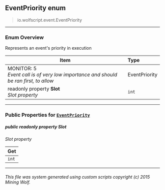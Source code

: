 ## EventPriority __enum__

>io.wolfscript.event.EventPriority

---

### Enum Overview

Represents an event's priority in execution

Item | Type   
--- | :--- 
MONITOR: 5<br> _Event call is of very low importance and should be ran first, to allow_ | EventPriority
 readonly property __Slot__ <br> _Slot property_ | `int`



---


### Public Properties for [`EventPriority`](EventPriority.md)

##### <a id='slot'></a>public  readonly property __Slot__

_Slot property_

Get | 
--- | 
`int` |



---


###### This file was system generated using custom scripts copyright (c) 2015 Mining Wolf.
	

